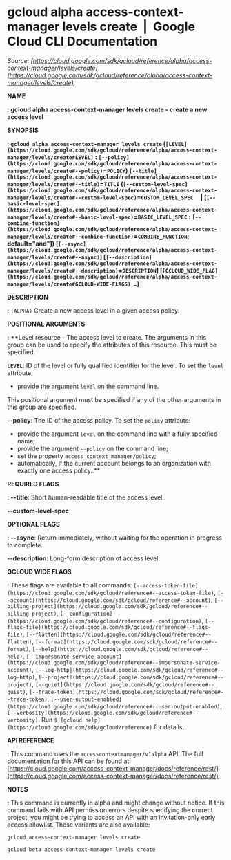 # gcloud alpha access-context-manager levels create  |  Google Cloud CLI Documentation

*Source: [https://cloud.google.com/sdk/gcloud/reference/alpha/access-context-manager/levels/create](https://cloud.google.com/sdk/gcloud/reference/alpha/access-context-manager/levels/create)*

**NAME**

: **gcloud alpha access-context-manager levels create - create a new access level**

**SYNOPSIS**

: **`gcloud alpha access-context-manager levels create` (`[LEVEL](https://cloud.google.com/sdk/gcloud/reference/alpha/access-context-manager/levels/create#LEVEL)` : `[--policy](https://cloud.google.com/sdk/gcloud/reference/alpha/access-context-manager/levels/create#--policy)`=`POLICY`) `[--title](https://cloud.google.com/sdk/gcloud/reference/alpha/access-context-manager/levels/create#--title)`=`TITLE` (`[--custom-level-spec](https://cloud.google.com/sdk/gcloud/reference/alpha/access-context-manager/levels/create#--custom-level-spec)`=`CUSTOM_LEVEL_SPEC`     | [`[--basic-level-spec](https://cloud.google.com/sdk/gcloud/reference/alpha/access-context-manager/levels/create#--basic-level-spec)`=`BASIC_LEVEL_SPEC` : `[--combine-function](https://cloud.google.com/sdk/gcloud/reference/alpha/access-context-manager/levels/create#--combine-function)`=`COMBINE_FUNCTION`; default="and"]) [`[--async](https://cloud.google.com/sdk/gcloud/reference/alpha/access-context-manager/levels/create#--async)`] [`[--description](https://cloud.google.com/sdk/gcloud/reference/alpha/access-context-manager/levels/create#--description)`=`DESCRIPTION`] [`[GCLOUD_WIDE_FLAG](https://cloud.google.com/sdk/gcloud/reference/alpha/access-context-manager/levels/create#GCLOUD-WIDE-FLAGS) …`]**

**DESCRIPTION**

: `(ALPHA)` Create a new access level in a given access policy.

**POSITIONAL ARGUMENTS**

: **Level resource - The access level to create. The arguments in this group can be
used to specify the attributes of this resource.
This must be specified.

**`LEVEL`**:
ID of the level or fully qualified identifier for the level.
To set the `level` attribute:

- provide the argument `level` on the command line.

This positional argument must be specified if any of the other arguments in this
group are specified.

**--policy**:
The ID of the access policy.
To set the `policy` attribute:

- provide the argument `level` on the command line with a fully
specified name;
- provide the argument `--policy` on the command line;
- set the property `access_context_manager/policy`;
- automatically, if the current account belongs to an organization with exactly
one access policy..**

**REQUIRED FLAGS**

: **--title**:
Short human-readable title of the access level.

**--custom-level-spec**

**OPTIONAL FLAGS**

: **--async**:
Return immediately, without waiting for the operation in progress to complete.

**--description**:
Long-form description of access level.

**GCLOUD WIDE FLAGS**

: These flags are available to all commands: `[--access-token-file](https://cloud.google.com/sdk/gcloud/reference#--access-token-file)`,
`[--account](https://cloud.google.com/sdk/gcloud/reference#--account)`, `[--billing-project](https://cloud.google.com/sdk/gcloud/reference#--billing-project)`,
`[--configuration](https://cloud.google.com/sdk/gcloud/reference#--configuration)`,
`[--flags-file](https://cloud.google.com/sdk/gcloud/reference#--flags-file)`,
`[--flatten](https://cloud.google.com/sdk/gcloud/reference#--flatten)`, `[--format](https://cloud.google.com/sdk/gcloud/reference#--format)`, `[--help](https://cloud.google.com/sdk/gcloud/reference#--help)`, `[--impersonate-service-account](https://cloud.google.com/sdk/gcloud/reference#--impersonate-service-account)`,
`[--log-http](https://cloud.google.com/sdk/gcloud/reference#--log-http)`,
`[--project](https://cloud.google.com/sdk/gcloud/reference#--project)`, `[--quiet](https://cloud.google.com/sdk/gcloud/reference#--quiet)`, `[--trace-token](https://cloud.google.com/sdk/gcloud/reference#--trace-token)`, `[--user-output-enabled](https://cloud.google.com/sdk/gcloud/reference#--user-output-enabled)`,
`[--verbosity](https://cloud.google.com/sdk/gcloud/reference#--verbosity)`.
Run `$ [gcloud help](https://cloud.google.com/sdk/gcloud/reference)` for details.

**API REFERENCE**

: This command uses the `accesscontextmanager/v1alpha` API. The full
documentation for this API can be found at: [https://cloud.google.com/access-context-manager/docs/reference/rest/](https://cloud.google.com/access-context-manager/docs/reference/rest/)

**NOTES**

: This command is currently in alpha and might change without notice. If this
command fails with API permission errors despite specifying the correct project,
you might be trying to access an API with an invitation-only early access
allowlist. These variants are also available:

```
gcloud access-context-manager levels create
```

```
gcloud beta access-context-manager levels create
```